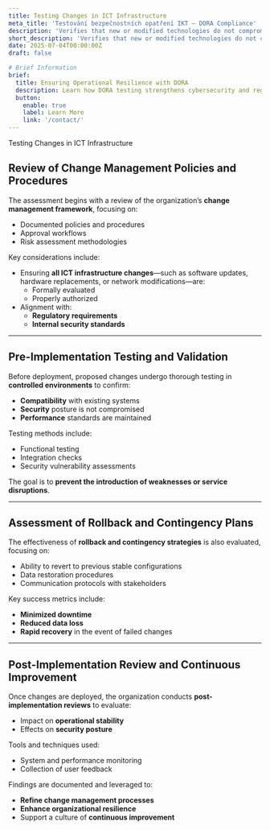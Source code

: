 ```yaml
---
title: Testing Changes in ICT Infrastructure
meta_title: 'Testování bezpečnostních opatření IKT – DORA Compliance'
description: 'Verifies that new or modified technologies do not compromise security or operational stability before deployment into production.'
short_description: 'Verifies that new or modified technologies do not compromise security or operational stability before deployment into production.'
date: 2025-07-04T00:00:00Z
draft: false

# Brief Information
brief:
  title: Ensuring Operational Resilience with DORA
  description: Learn how DORA testing strengthens cybersecurity and regulatory compliance across ICT systems. Stay ahead of cyber risks with structured evaluation and preparedness.
  button:
    enable: true
    label: Learn More
    link: '/contact/'
---
```


Testing Changes in ICT Infrastructure

## Review of Change Management Policies and Procedures

The assessment begins with a review of the organization’s **change management framework**, focusing on:

- Documented policies and procedures
- Approval workflows
- Risk assessment methodologies

Key considerations include:

- Ensuring **all ICT infrastructure changes**—such as software updates, hardware replacements, or network modifications—are:
  - Formally evaluated
  - Properly authorized
- Alignment with:
  - **Regulatory requirements**
  - **Internal security standards**

---

## Pre-Implementation Testing and Validation

Before deployment, proposed changes undergo thorough testing in **controlled environments** to confirm:

- **Compatibility** with existing systems
- **Security** posture is not compromised
- **Performance** standards are maintained

Testing methods include:

- Functional testing
- Integration checks
- Security vulnerability assessments

The goal is to **prevent the introduction of weaknesses or service disruptions**.

---

## Assessment of Rollback and Contingency Plans

The effectiveness of **rollback and contingency strategies** is also evaluated, focusing on:

- Ability to revert to previous stable configurations
- Data restoration procedures
- Communication protocols with stakeholders

Key success metrics include:

- **Minimized downtime**
- **Reduced data loss**
- **Rapid recovery** in the event of failed changes

---

## Post-Implementation Review and Continuous Improvement

Once changes are deployed, the organization conducts **post-implementation reviews** to evaluate:

- Impact on **operational stability**
- Effects on **security posture**

Tools and techniques used:

- System and performance monitoring
- Collection of user feedback

Findings are documented and leveraged to:

- **Refine change management processes**
- **Enhance organizational resilience**
- Support a culture of **continuous improvement**
